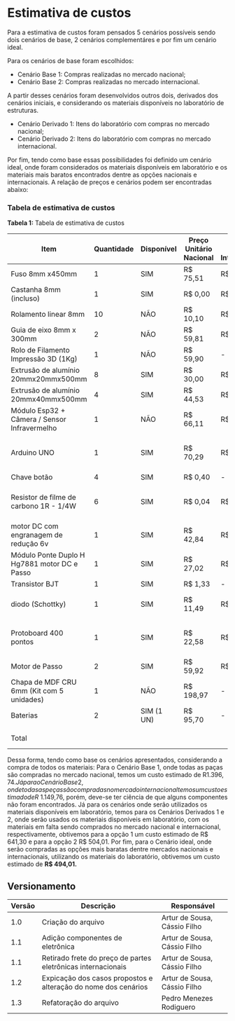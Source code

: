 # Estimativa de custos
<p aling="justify">
Para a estimativa de custos foram pensados 5 cenários possíveis sendo dois cenários de base, 2 cenários complementáres e por fim um cenário ideal.
</p>
Para os cenários de base foram escolhidos:

* Cenário Base 1: Compras realizadas no mercado nacional; 
* Cenário Base 2: Compras realizadas no mercado internacional.

<p aling="justify">
A partir desses cenários foram desenvolvidos outros dois, derivados dos cenários iniciais, e considerando os materiais disponíveis no laboratório de estruturas.
</p>

* Cenário Derivado 1: Itens do laboratório com compras no mercado nacional;
* Cenário Derivado 2: Itens do laboratório com compras no mercado internacional.

<p aling="justify">
Por fim, tendo como base essas possibilidades foi definido um cenário ideal, onde foram considerados os materiais disponíveis em laboratório e os materiais mais baratos encontrados dentre as opções nacionais e internacionais. A relação de preços e cenários podem ser encontradas abaixo:
</p>

### Tabela de estimativa de custos

**Tabela 1:** Tabela de estimativa de custos

| Item                                         | Quantidade | Disponível | Preço Unitário Nacional | Preço Unitário Internacional | Cenário Base 1 | Cenário Base 2 | Cenário Derivado 1 | Cenário Derivado 2 | Cenário Ideal | Links Nacional                                                                                                                                                                                                                                                           | Links Internacional                                                                                                                                                                                                                                                                                                                                                                                                                                                                                                             |
|----------------------------------------------|------------|------------|-------------------------|------------------------------|----------------|----------------|--------------------|--------------------|---------------|--------------------------------------------------------------------------------------------------------------------------------------------------------------------------------------------------------------------------------------------------------------------------|---------------------------------------------------------------------------------------------------------------------------------------------------------------------------------------------------------------------------------------------------------------------------------------------------------------------------------------------------------------------------------------------------------------------------------------------------------------------------------------------------------------------------------|
| Fuso 8mm x450mm                              | 1          | SIM        | R$ 75,51                | R$ 28,55                     | R$ 75,51       | R$ 28,55       | R$ 0,00            | R$ 0,00            | R$ 0,00       | https://produto.mercadolivre.com.br/MLB-3928943676                                                                                                                                                                                                                       | https://pt.aliexpress.com/item/32970128435.html                                                                                                                                                                                                                                                                                                                                                                                                                                                                                 |
| Castanha 8mm (incluso)                       | 1          | SIM        | R$ 0,00                 | R$ 0,00                      | R$ 0,00        | R$ 0,00        | R$ 0,00            | R$ 0,00            | R$ 0,00       | Incluso                                                                                                                                                                                                                                                                  | Incluso                                                                                                                                                                                                                                                                                                                                                                                                                                                                                                                         |
| Rolamento linear 8mm                         | 10         | NÃO        | R$ 10,10                | R$ 2,78                      | R$ 101,00      | R$ 27,80       | R$ 101,00          | R$ 27,80           | R$ 27,80      | https://www.mercadolivre.com.br/kit-c-10-rolamento-linear-lm8uu-para-eixo-8mm-3d-printer/p/MLB27244953                                                                                                                                                                   | https://pt.aliexpress.com/item/4000909655407.html                                                                                                                                                                                                                                                                                                                                                                                                                                                                               |
| Guia de eixo 8mm x 300mm                     | 2          | NÃO        | R$ 59,81                | R$ 32,97                     | R$ 119,62      | R$ 65,94       | R$ 119,62          | R$ 65,94           | R$ 65,94      | https://produto.mercadolivre.com.br/MLB-2089236556                                                                                                                                                                                                                       | https://pt.aliexpress.com/item/1005006293171727.html                                                                                                                                                                                                                                                                                                                                                                                                                                                                            |
| Rolo de Filamento Impressão 3D (1Kg)         | 1          | NÃO        | R$ 59,90                | -                            | R$ 59,90       | -              | R$ 59,90           | R$ 69,90           | R$ 69,90      | https://shopee.com.br/Filamento-Outlet-com-Variação-de-Cor-1kg-Para-Impressora-3D-FDM-Voolt3D-Oficial-i.313159848.22092956917                                                                                                                                            | -                                                                                                                                                                                                                                                                                                                                                                                                                                                                                                                               |
| Extrusão de alumínio 20mmx20mmx500mm         | 8          | SIM        | R$ 30,00                | R$ 44,38                     | R$ 240,00      | R$ 355,04      | R$ 0,00            | R$ 0,00            | R$ 0,00       | https://www.tdtec.com.br/perfil-estrutural/perfil-de-aluminio-estrutural-v-slot-20x20-tipo-openbuilds                                                                                                                                                                    | https://pt.aliexpress.com/item/1005005910803446.html                                                                                                                                                                                                                                                                                                                                                                                                                                                                            |
| Extrusão de alumínio 20mmx40mmx500mm         | 4          | SIM        | R$ 44,53                | R$ 137,14                    | R$ 178,10      | R$ 548,56      | R$ 0,00            | R$ 0,00            | R$ 0,00       | https://www.tdtec.com.br/perfil-estrutural/perfil-de-aluminio-estrutural-v-slot-20x40-tipo-openbuilds                                                                                                                                                                    | https://pt.aliexpress.com/item/1005004784760394.html                                                                                                                                                                                                                                                                                                                                                                                                                                                                            |
| Módulo Esp32 + Câmera / Sensor Infravermelho | 1          | NÃO        | R$ 66,11                | R$ 45,70                     | R$ 66,11       | R$ 45,70       | R$ 66,11           | R$ 45,70           | R$ 45,70      | https://www.mercadolivre.com.br/modulo-esp32-cam-com-cmera-ov2640/p/MLB32809377                                                                                                                                                                                          | https://pt.aliexpress.com/item/1005006299363624.html                                                                                                                                                                                                                                                                                                                                                                                                                                                                            |
| Arduino UNO                                  | 1          | SIM        | R$ 70,29                | R$ 21,07                     | R$ 70,29       | R$ 21,07       | R$ 0,00            | R$ 0,00            | R$ 0,00       | https://www.huinfinito.com.br/arduino/1033-arduino-uno-com-atmega328-smd.html                                                                                                                                                                                            | https://pt.aliexpress.com/item/1005006141687578.html?spm=a2g0o.productlist.main.7.313e57b0vrEL1E&algo_pvid=f885826b-05d8-4390-9d7a-c35b119eaff3&aem_p4p_detail=202404150554215251982323599200008026716&algo_exp_id=f885826b-05d8-4390-9d7a-c35b119eaff3-3&pdp_npi=4%40dis%21BRL%2136.49%2116.49%21%21%2149.21%2122.24%21%40210318ec17131856615296773e721d%2112000037894750469%21sea%21BR%210%21AB&curPageLogUid=lWYciB9cykkQ&utparam-url=scene%3Asearch%7Cquery_from%3A&search_p4p_id=202404150554215251982323599200008026716_4 |
| Chave botão                                  | 4          | SIM        | R$ 0,40                 | -                            | R$ 1,60        | -              | R$ 0,00            | -                  | R$ 0,00       | https://www.huinfinito.com.br/interruptores/543-chave-botao-85x85-b-6t-s-trava.html                                                                                                                                                                                      | -                                                                                                                                                                                                                                                                                                                                                                                                                                                                                                                               |
| Resistor de filme de carbono 1R - 1/4W       | 6          | SIM        | R$ 0,04                 | R$ 0,12                      | R$ 0,24        | R$ 0,72        | R$ 0,00            | R$ 0,00            | R$ 0,00       | https://www.huinfinito.com.br/resistores-de-filme-de-carbono/283-resistor-de-filme-de-carbono-1r-1-4w.html                                                                                                                                                               | https://www.aliexpress.com/item/1005002496424742.html?spm=a2g0o.productlist.main.1.1ce44712e39Ua6&algo_pvid=23293f80-d310-40e1-9111-7d9dcf9c75a3&aem_p4p_detail=202404150621251655448693306520007820727&algo_exp_id=23293f80-d310-40e1-9111-7d9dcf9c75a3-0&pdp_npi=4%40dis%21BRL%2111.63%2111.63%21%21%212.16%212.16%21%402103094c17131872852067300e3bac%2112000030750473779%21sea%21BR%210%21AB&curPageLogUid=DUZN3CADVwjF&utparam-url=scene%3Asearch%7Cquery_from%3A&search_p4p_id=202404150621251655448693306520007820727_1  |
| motor DC com engranagem de redução 6v        | 1          | SIM        | R$ 42,84                | R$ 18,13                     | R$ 42,84       | R$ 18,13       | R$ 0,00            | R$ 0,00            | R$ 0,00       | https://www.baudaeletronica.com.br/produto/mini-motor-dc-com-reducao-6v-500rpm.html?utm_source=Site&utm_medium=GoogleMerchant&utm_campaign=GoogleMerchant&gad_source=1&gclid=CjwKCAjwoPOwBhAeEiwAJuXRh_wpHMFedUTWvo59crNdQjO2p7oMZvm8hBuijGtb22ufxZvqVjspMBoCIC0QAvD_BwE | https://www.aliexpress.com/item/1005004251974863.html?spm=a2g0o.productlist.main.1.122921fdeFWKk1&algo_pvid=08c06a2d-6d7f-4505-868c-032c7d329bd1&algo_exp_id=08c06a2d-6d7f-4505-868c-032c7d329bd1-0&pdp_npi=4%40dis%21BRL%2133.61%2114.49%21%21%216.24%212.69%21%402101fb0f17131876757587028e235d%2112000028528984654%21sea%21BR%210%21AB&curPageLogUid=saBHDMeg2D80&utparam-url=scene%3Asearch%7Cquery_from%3A                                                                                                                 |
| Módulo Ponte Duplo H Hg7881 motor DC e Passo | 1          | SIM        | R$ 27,02                | R$ 3,87                      | R$ 27,02       | R$ 3,87        | R$ 0,00            | R$ 0,00            | R$ 0,00       | https://www.tecnotronics.com.br/modulo-ponte-duplo-h-hg7881.html                                                                                                                                                                                                         | https://www.aliexpress.com/item/32848290319.html?spm=a2g0o.productlist.main.1.23eb34754woHNx&algo_pvid=2448a6af-e0e3-48fc-8ba5-740dac35561d&algo_exp_id=2448a6af-e0e3-48fc-8ba5-740dac35561d-0&pdp_npi=4%40dis%21BRL%215.22%213.12%21%21%210.97%210.58%21%402103080e17131878819071801ece7a%2112000016870420782%21sea%21BR%210%21AB&curPageLogUid=82fBeSE0UiL5&utparam-url=scene%3Asearch%7Cquery_from%3A                                                                                                                        |
| Transistor BJT                               | 1          | SIM        | R$ 1,33                 | -                            | R$ 1,33        | -              | R$ 0,00            | -                  | R$ 0,00       | https://www.huinfinito.com.br/pnp/460-transistor-2n2904-pnp-metalico.html                                                                                                                                                                                                | -                                                                                                                                                                                                                                                                                                                                                                                                                                                                                                                               |
| diodo  (Schottky)                            | 1          | SIM        | R$ 11,49                | R$ 5,98                      | R$ 11,49       | R$ 5,98        | R$ 0,00            | R$ 0,00            | R$ 0,00       | https://www.huinfinito.com.br/diodos/658-diodo-uf5408.html                                                                                                                                                                                                               | https://www.aliexpress.com/item/32868971895.html?spm=a2g0o.productlist.main.5.4363252eXUs5vH&algo_pvid=6c5c1d84-4eef-4557-8c91-3c5c782826fd&algo_exp_id=6c5c1d84-4eef-4557-8c91-3c5c782826fd-2&pdp_npi=4%40dis%21BRL%219.53%214.99%21%21%211.76%210.92%21%402103080b17131881999871019efc5d%2165531412216%21sea%21BR%210%21AB&curPageLogUid=ORoTfSVp1Uqh&utparam-url=scene%3Asearch%7Cquery_from%3A                                                                                                                              |
| Protoboard 400 pontos                        | 1          | SIM        | R$ 22,58                | R$ 7,19                      | R$ 22,58       | R$ 7,19        | R$ 0,00            | R$ 0,00            | R$ 0,00       | https://www.huinfinito.com.br/protoboards/1111-protoboard-400-pontos.html                                                                                                                                                                                                | https://www.aliexpress.com/item/1005006668666597.html?spm=a2g0o.productlist.main.3.2e6352ac5n39IF&algo_pvid=525466cc-a740-4876-8359-73b02d354470&algo_exp_id=525466cc-a740-4876-8359-73b02d354470-1&pdp_npi=4%40dis%21BRL%2119.48%215.84%21%21%2126.13%217.84%21%40210307bf17131883180324907eafb0%2112000037972008627%21sea%21BR%210%21AB&curPageLogUid=uWDw9UhAx2eD&utparam-url=scene%3Asearch%7Cquery_from%3A                                                                                                                 |
| Motor de Passo                               | 2          | SIM        | R$ 59,92                | R$ 17,19                     | R$ 119,84      | R$ 34,38       | R$ 0,00            | R$ 0,00            | R$ 0,00       | https://produto.mercadolivre.com.br/MLB-3302914449-motor-de-passo-nema-17-de-42kgf-para-impressora-3d-_JM                                                                                                                                                                | https://pt.aliexpress.com/item/1005004682938895.html                                                                                                                                                                                                                                                                                                                                                                                                                                                                            |
| Chapa de MDF CRU 6mm (Kit com 5 unidades)    | 1          | NÃO        | R$ 198,97               | -                            | R$ 198,97      | -              | R$ 198,97          | -                  | R$ 198,97     | https://produto.mercadolivre.com.br/MLB-3175030094-kit-5-chapas-mdf-cru-80x70-6mm-todos-os-tamanhos--_JM                                                                                                                                                                 |                                                                                                                                                                                                                                                                                                                                                                                                                                                                                                                                 |
| Baterias                                     | 2          | SIM (1 UN) | R$ 95,70                | -                            | R$ 95,70       | -              | R$ 95,70           | -                  | R$ 95,70      | https://www.amazon.com.br/dp/B075X3GVQS?ref_=cm_sw_r_cso_wa_apin_dp_PSWKX8TX5KSZ31Q6XSW4&starsLeft=1                                                                                                                                                                     |                                                                                                                                                                                                                                                                                                                                                                                                                                                                                                                                 |
|                                              |            |            |                         |                              |                |                |                    |                    |               |                                                                                                                                                                                                                                                                          |                                                                                                                                                                                                                                                                                                                                                                                                                                                                                                                                 |
| Total                                        |            |            |                         |                              | R$ 1.102,07    | R$ 1.149,76    | R$ 346,63          | R$ 209,34          | R$ 199,34     |                                                                                                                                                                                                                                                                          |                                                                                                                                                                                                                                                                                                                                                                                                                                                                                                                                 |

Dessa forma, tendo como base os cenários apresentados, considerando a compra de todos os materiais: 
Para o Cenário Base 1, onde todas as paças são compradas no mercado nacional, temos um custo estimado 
de R$1.396,74. Já para o Cenário Base 2, onde todas as peças são compradas no mercado internacional 
temos um custo estimado de R$ 1.149,76, porém, deve-se ter ciência de que alguns componentes não foram 
encontrados. Já para os cenários onde serão utilizados os materiais disponíveis em laboratório, temos 
para os Cenários Derivados 1 e 2, onde serão usados os materiais disponíveis em laboratório, com os 
materiais em falta sendo comprados no mercado nacional e internacional, respectivamente, obtivemos 
para a opção 1 um custo estimado de R$ 641,30 e para a opção 2 R$ 504,01. 
Por fim, para o Cenário ideal, onde serão compradas as opções mais baratas dentre mercados nacionais e
internacionais, utilizando os materiais do laboratório, obtivemos um custo estimado de __R$ 494,01.__

## Versionamento
| Versão | Descrição                                                       |Responsável|
|--------|-----------------------------------------------------------------| ----- |
| 1.0    | Criação do arquivo                                              | Artur de Sousa, Cássio Filho |
| 1.1    | Adição componentes de eletrônica                                | Artur de Sousa, Cássio Filho |
| 1.1    | Retirado frete do preço de partes eletrônicas internacionais    | Artur de Sousa, Cássio Filho |
| 1.2    | Expicação dos casos propostos  e alteração do nome dos cenários | Artur de Sousa, Cássio Filho |
| 1.3 | Refatoração do arquivo | Pedro Menezes Rodiguero |
